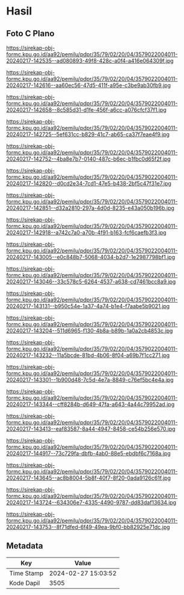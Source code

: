 # Hasil

## Foto C Plano

https://sirekap-obj-formc.kpu.go.id/aa92/pemilu/pdpr/35/79/02/20/04/3579022004011-20240217-142535--ad080893-49f8-428c-a0f4-a416e064309f.jpg

https://sirekap-obj-formc.kpu.go.id/aa92/pemilu/pdpr/35/79/02/20/04/3579022004011-20240217-142616--aa60ec56-47d5-411f-a95e-c3be9ab30fb9.jpg

https://sirekap-obj-formc.kpu.go.id/aa92/pemilu/pdpr/35/79/02/20/04/3579022004011-20240217-142658--8c585d31-d1fe-456f-a6cc-a076cfcf37f1.jpg

https://sirekap-obj-formc.kpu.go.id/aa92/pemilu/pdpr/35/79/02/20/04/3579022004011-20240217-142725--5ef631cc-b829-41c7-ab65-ca37f7eae4f9.jpg

https://sirekap-obj-formc.kpu.go.id/aa92/pemilu/pdpr/35/79/02/20/04/3579022004011-20240217-142752--4ba8e7b7-0140-487c-b6ec-b1fbc0d65f2f.jpg

https://sirekap-obj-formc.kpu.go.id/aa92/pemilu/pdpr/35/79/02/20/04/3579022004011-20240217-142820--d0cd2e34-7cd1-47e5-b438-2bf5c47f31e7.jpg

https://sirekap-obj-formc.kpu.go.id/aa92/pemilu/pdpr/35/79/02/20/04/3579022004011-20240217-142851--d32a2810-297a-4d0d-8235-e43a050b196b.jpg

https://sirekap-obj-formc.kpu.go.id/aa92/pemilu/pdpr/35/79/02/20/04/3579022004011-20240217-142918--a742c7a0-a70b-4f91-b163-fcf6caefb3f3.jpg

https://sirekap-obj-formc.kpu.go.id/aa92/pemilu/pdpr/35/79/02/20/04/3579022004011-20240217-143005--e0c848b7-5068-4034-b2d7-1e2987798bf1.jpg

https://sirekap-obj-formc.kpu.go.id/aa92/pemilu/pdpr/35/79/02/20/04/3579022004011-20240217-143046--33c578c5-6264-4537-a638-cd7461bcc8a9.jpg

https://sirekap-obj-formc.kpu.go.id/aa92/pemilu/pdpr/35/79/02/20/04/3579022004011-20240217-143131--b950c54e-1a37-4a74-b1e4-f7aabe5b9021.jpg

https://sirekap-obj-formc.kpu.go.id/aa92/pemilu/pdpr/35/79/02/20/04/3579022004011-20240217-143204--511d6965-f130-4b8a-b89b-1a0a2cb4853c.jpg

https://sirekap-obj-formc.kpu.go.id/aa92/pemilu/pdpr/35/79/02/20/04/3579022004011-20240217-143232--11a5bcde-81bd-4b06-8f04-a69b7f1cc271.jpg

https://sirekap-obj-formc.kpu.go.id/aa92/pemilu/pdpr/35/79/02/20/04/3579022004011-20240217-143301--1b900d48-7c5d-4e7a-8849-c76ef5bc4e4a.jpg

https://sirekap-obj-formc.kpu.go.id/aa92/pemilu/pdpr/35/79/02/20/04/3579022004011-20240217-143344--cff8284b-d649-47fa-a643-4a44c79952ad.jpg

https://sirekap-obj-formc.kpu.go.id/aa92/pemilu/pdpr/35/79/02/20/04/3579022004011-20240217-143413--eaf83587-8a44-4947-8458-ce54b256e570.jpg

https://sirekap-obj-formc.kpu.go.id/aa92/pemilu/pdpr/35/79/02/20/04/3579022004011-20240217-144917--73c729fa-dbfb-4ab0-88e5-ebdbf6c7168a.jpg

https://sirekap-obj-formc.kpu.go.id/aa92/pemilu/pdpr/35/79/02/20/04/3579022004011-20240217-143645--ac8b8004-5b8f-40f7-8f20-0ada9126c61f.jpg

https://sirekap-obj-formc.kpu.go.id/aa92/pemilu/pdpr/35/79/02/20/04/3579022004011-20240217-143724--634306e7-4335-4490-9787-dd83daf13634.jpg

https://sirekap-obj-formc.kpu.go.id/aa92/pemilu/pdpr/35/79/02/20/04/3579022004011-20240217-143753--8f71dfed-6f49-49ea-9bf0-bb82925e71dc.jpg


## Metadata

| Key        | Value               |
| ---------- | ------------------- |
| Time Stamp | 2024-02-27 15:03:52 |
| Kode Dapil | 3505                |



